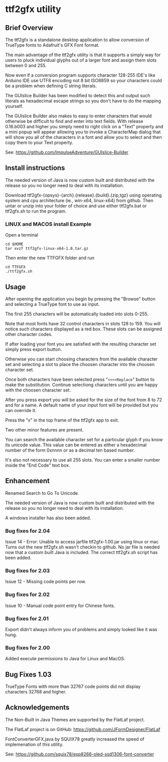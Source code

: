 # ttf2gfx utility

## Brief Overview
The ttf2gfx is a standalone desktop application to allow conversion of TrueType fonts to Adafruit's GFX Font format. 

The main advantage of the ttf2gfx utility is that it supports a simply way for users to pluck individual glyphs out of a larger font and assign them slots between 0 and 255. 

Now even if a conversion program supports character 128-255 IDE's like Arduino IDE use UTF8 
encoding not 8 bit ISO8859 so your characters could be a problem when defining C string literals.
 
The GUIslice Builder has been modified to detect this and output such literals as hexadecimal escape 
strings so you don't have to do the mapping yourself.  

The GUIslice Builder also makes to easy to enter characters that would otherwise be difficult 
to find and enter into text fields. With release 0.16.b003 and higher you simply need to right 
click on a "Text" property and a mini popup will appear allowing you to invoke a CharacterMap 
dialog that will show you all of the characters in a font and allow you to select and then copy 
them to your Text property.

See: <https://github.com/ImpulseAdventure/GUIslice-Builder>

## Install instructions
<p>
The needed version of Java is now custom built and distributed with 
the release so you no longer need to deal with its installation.
</p>

<p>
Download ttf2gfx-{opsys}-{arch}.{release}.{build}.{zip,tgz} using 
operating system and cpu architecture (ie., win-x64, linux-x64) from github.
Then untar or unzip into your folder of choice and use either ttf2gfx.bat or 
ttf2gfx.sh to run the program.
</p>

### LINUX and MACOS install Example

Open a terminal
```
cd $HOME
tar xvzf ttf2gfx-linux-x64-1.0.tar.gz
```
Then enter the new TTFGFX folder and run
```
cd TTFGFX
./ttf2gfx.sh
```

## Usage

After opening the application you begin by pressing the "Browse" button and selecting a TrueType font to use as input.

The first 255 characters will be automatically loaded into slots 0-255. 

Note that most fonts have 32 control characters in slots 128 to 159. You will notice such characters displayed as a red box.  These slots can be assigned other character codes. 

If after loading your font you are satisfied with the resulting character set simply press export button. 

Otherwise you can start choosing characters from the available character set and selecting a slot to place the choosen character into the choosen character set. 

Once both characters have been selected press "`<<<<Replace`" button to make the substitution. Continue selectiong characters until you are happy with the choosen character set.

After you press export you will be asked for the size of the font from 8 to 72 and for a name.  A default name of your input font will be provided but you can override it.

Press the "x" in the top frame of the ttf2gfx app to exit.

Two other minor features are present. 

You can search the available character set for a particular glyph if you know its unicode value. This value can be entered as either a hexadecimal number of the form 0xnnnn or as a decimal ten based number.

It's also not necessary to use all 255 slots. You can enter a smaller number inside the "End Code" text box.

## Enhancement
Renamed Search to Go To Unicode.

The needed version of Java is now custom built and distributed with 
the release so you no longer need to deal with its installation.

A windows installer has also been added.

### Bug fixes for 2.04
Issue 14 - Error: Unable to access jarfile ttf2gfx-1.00.jar using linux or mac
Turns out the new ttf2gfx.sh wasn't checkin to github. No jar file is needed now that a custom built Java is included.
The correct ttf2gfx.sh script has been added.

### Bug fixes for 2.03
Issue 12 - Missing code points per row.

### Bug fixes for 2.02
Issue 10 - Manual code point entry for Chinese fonts.

### Bug fixes for 2.01
Export didn't always inform you of problems and simply looked like it was hung.

### Bug fixes for 2.00

Added execute permissions to Java for Linux and MacOS.

## Bug Fixes 1.03
TrueType Fonts with more than 32767 code points did not display characters 32768 and higher.

## Acknowledgements

The Non-Built in Java Themes are supported by the FlatLaf project. 

The FlatLaf project is on GitHub: 
<https://github.com/JFormDesigner/FlatLaf>

FontConverterGFX.java by SQUIX78 greatly increased the speed of implemenation of this utility.

See: <https://github.com/squix78/esp8266-oled-ssd1306-font-converter> 